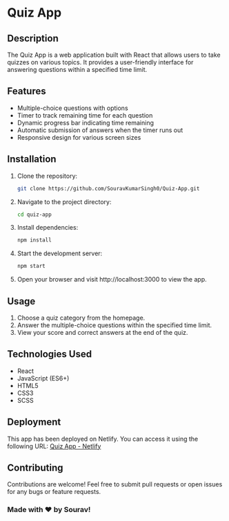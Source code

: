 # Quiz App

## Description

The Quiz App is a web application built with React that allows users to take quizzes on various topics. It provides a user-friendly interface for answering questions within a specified time limit.

## Features

- Multiple-choice questions with options
- Timer to track remaining time for each question
- Dynamic progress bar indicating time remaining
- Automatic submission of answers when the timer runs out
- Responsive design for various screen sizes

## Installation

1. Clone the repository:

    ```bash
    git clone https://github.com/SouravKumarSingh0/Quiz-App.git
    ```

2. Navigate to the project directory:

    ```bash
    cd quiz-app
    ```

3. Install dependencies:

    ```bash
    npm install
    ```

4. Start the development server:

    ```bash
    npm start
    ```

5. Open your browser and visit http://localhost:3000 to view the app.

## Usage

1. Choose a quiz category from the homepage.
2. Answer the multiple-choice questions within the specified time limit.
3. View your score and correct answers at the end of the quiz.

## Technologies Used

- React
- JavaScript (ES6+)
- HTML5
- CSS3
- SCSS

## Deployment
This app has been deployed on Netlify. You can access it using the following URL: 
[Quiz App - Netlify](https://sourav-quiz-app.netlify.app/)


## Contributing

Contributions are welcome! Feel free to submit pull requests or open issues for any bugs or feature requests.

### Made with ❤️ by Sourav!
